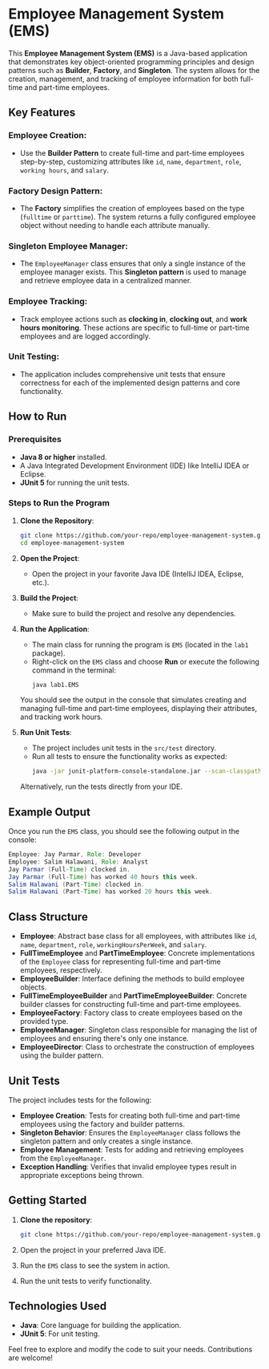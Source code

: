 # Employee Management System (EMS)

This **Employee Management System (EMS)** is a Java-based application that demonstrates key object-oriented programming principles and design patterns such as **Builder**, **Factory**, and **Singleton**. The system allows for the creation, management, and tracking of employee information for both full-time and part-time employees.

## Key Features

### Employee Creation:
- Use the **Builder Pattern** to create full-time and part-time employees step-by-step, customizing attributes like `id`, `name`, `department`, `role`, `working hours`, and `salary`.

### Factory Design Pattern:
- The **Factory** simplifies the creation of employees based on the type (`fulltime` or `parttime`). The system returns a fully configured employee object without needing to handle each attribute manually.

### Singleton Employee Manager:
- The `EmployeeManager` class ensures that only a single instance of the employee manager exists. This **Singleton pattern** is used to manage and retrieve employee data in a centralized manner.

### Employee Tracking:
- Track employee actions such as **clocking in**, **clocking out**, and **work hours monitoring**. These actions are specific to full-time or part-time employees and are logged accordingly.

### Unit Testing:
- The application includes comprehensive unit tests that ensure correctness for each of the implemented design patterns and core functionality.

## How to Run

### Prerequisites
- **Java 8 or higher** installed.
- A Java Integrated Development Environment (IDE) like IntelliJ IDEA or Eclipse.
- **JUnit 5** for running the unit tests.

### Steps to Run the Program

1. **Clone the Repository**:
   ```bash
   git clone https://github.com/your-repo/employee-management-system.git
   cd employee-management-system
   ```

2. **Open the Project**:
   - Open the project in your favorite Java IDE (IntelliJ IDEA, Eclipse, etc.).

3. **Build the Project**:
   - Make sure to build the project and resolve any dependencies.

4. **Run the Application**:
   - The main class for running the program is `EMS` (located in the `lab1` package).
   - Right-click on the `EMS` class and choose **Run** or execute the following command in the terminal:
     ```bash
     java lab1.EMS
     ```
   You should see the output in the console that simulates creating and managing full-time and part-time employees, displaying their attributes, and tracking work hours.

5. **Run Unit Tests**:
   - The project includes unit tests in the `src/test` directory.
   - Run all tests to ensure the functionality works as expected:
     ```bash
     java -jar junit-platform-console-standalone.jar --scan-classpath
     ```
   Alternatively, run the tests directly from your IDE.

## Example Output

Once you run the `EMS` class, you should see the following output in the console:

```java
Employee: Jay Parmar, Role: Developer
Employee: Salim Halawani, Role: Analyst
Jay Parmar (Full-Time) clocked in.
Jay Parmar (Full-Time) has worked 40 hours this week.
Salim Halawani (Part-Time) clocked in.
Salim Halawani (Part-Time) has worked 20 hours this week.
```

## Class Structure

- **Employee**: Abstract base class for all employees, with attributes like `id`, `name`, `department`, `role`, `workingHoursPerWeek`, and `salary`.
- **FullTimeEmployee** and **PartTimeEmployee**: Concrete implementations of the `Employee` class for representing full-time and part-time employees, respectively.
- **EmployeeBuilder**: Interface defining the methods to build employee objects.
- **FullTimeEmployeeBuilder** and **PartTimeEmployeeBuilder**: Concrete builder classes for constructing full-time and part-time employees.
- **EmployeeFactory**: Factory class to create employees based on the provided type.
- **EmployeeManager**: Singleton class responsible for managing the list of employees and ensuring there's only one instance.
- **EmployeeDirector**: Class to orchestrate the construction of employees using the builder pattern.

## Unit Tests

The project includes tests for the following:

- **Employee Creation**: Tests for creating both full-time and part-time employees using the factory and builder patterns.
- **Singleton Behavior**: Ensures the `EmployeeManager` class follows the singleton pattern and only creates a single instance.
- **Employee Management**: Tests for adding and retrieving employees from the `EmployeeManager`.
- **Exception Handling**: Verifies that invalid employee types result in appropriate exceptions being thrown.

## Getting Started

1. **Clone the repository**:
   ```bash
   git clone https://github.com/your-repo/employee-management-system.git
   ```

2. Open the project in your preferred Java IDE.

3. Run the `EMS` class to see the system in action.

4. Run the unit tests to verify functionality.

## Technologies Used

- **Java**: Core language for building the application.
- **JUnit 5**: For unit testing.

Feel free to explore and modify the code to suit your needs. Contributions are welcome!
